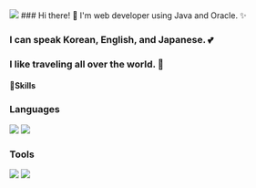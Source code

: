 <img src="https://capsule-render.vercel.app/api?type=egg&color=auto&height=300&section=header&text=capsule%20render&fontSize=90" />
### Hi there! 👋 I'm web developer using Java and Oracle. ✨

### I can speak Korean, English, and Japanese. 💕
### I like traveling all over the world. 🛫

<!--
**wooni0909/wooni0909** is a ✨ _special_ ✨ repository because its `README.md` (this file) appears on your GitHub profile.

Here are some ideas to get you started:

- 🔭 I’m currently working on ...
- 🌱 I’m currently learning ...
- 👯 I’m looking to collaborate on ...
- 🤔 I’m looking for help with ...
- 💬 Ask me about ...
- 📫 How to reach me: ...
- 😄 Pronouns: ...
- ⚡ Fun fact: ...
-->
#### 🦾Skills
### Languages
<img src="https://img.shields.io/badge/Java-007396?style=flat-square&logo=Android&logoColor=white"/> <img src="https://img.shields.io/badge/Oracle-F80000?style=flat-square&logo=Android&logoColor=white"/>

### Tools
<img src="https://img.shields.io/badge/Git-F05032?style=flat-square&logo=Android&logoColor=white"/> <img src="https://img.shields.io/badge/GitHub-181717?style=flat-square&logo=Android&logoColor=white"/>
